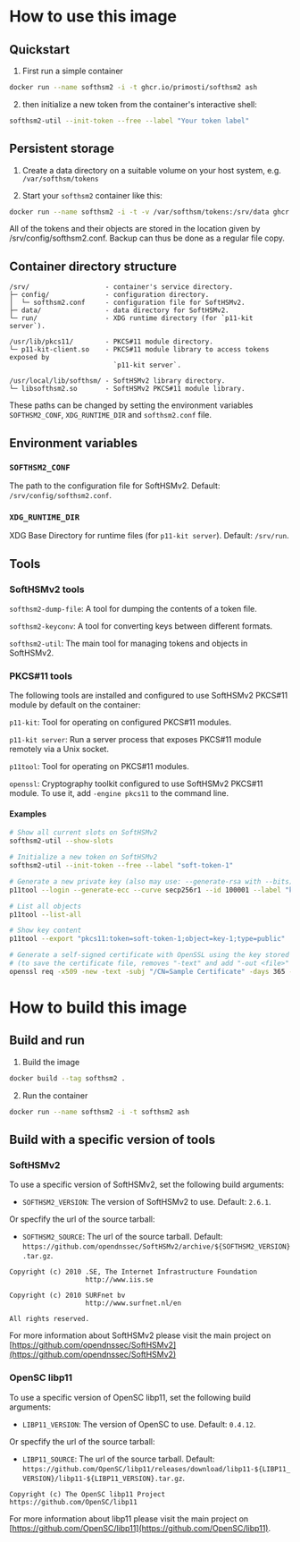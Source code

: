 # How to use this image

## Quickstart

1. First run a simple container

```sh
docker run --name softhsm2 -i -t ghcr.io/primosti/softhsm2 ash
```

2. then initialize a new token from the container's interactive shell:

```sh
softhsm2-util --init-token --free --label "Your token label"
```

## Persistent storage

1. Create a data directory on a suitable volume on your host system, e.g. `/var/softhsm/tokens`

2. Start your `softhsm2` container like this:

```sh
docker run --name softhsm2 -i -t -v /var/softhsm/tokens:/srv/data ghcr.io/primosti/softhsm2 ash
```

All of the tokens and their objects are stored in the location given by /srv/config/softhsm2.conf.
Backup can thus be done as a regular file copy.

## Container directory structure

```text
/srv/                   - container's service directory.
├─ config/              - configuration directory.
│  └─ softhsm2.conf     - configuration file for SoftHSMv2.
├─ data/                - data directory for SoftHSMv2.
└─ run/                 - XDG runtime directory (for `p11-kit server`).

/usr/lib/pkcs11/        - PKCS#11 module directory.
└─ p11-kit-client.so    - PKCS#11 module library to access tokens exposed by
                          `p11-kit server`.

/usr/local/lib/softhsm/ - SoftHSMv2 library directory.
└─ libsofthsm2.so       - SoftHSMv2 PKCS#11 module library.
```

These paths can be changed by setting the environment variables `SOFTHSM2_CONF`, `XDG_RUNTIME_DIR` and `softhsm2.conf`
file.

## Environment variables

### `SOFTHSM2_CONF`

The path to the configuration file for SoftHSMv2. Default: `/srv/config/softhsm2.conf`.

### `XDG_RUNTIME_DIR`

XDG Base Directory for runtime files (for `p11-kit server`). Default: `/srv/run`.

## Tools

### SoftHSMv2 tools

`softhsm2-dump-file`: A tool for dumping the contents of a token file.

`softhsm2-keyconv`: A tool for converting keys between different formats.

`softhsm2-util`: The main tool for managing tokens and objects in SoftHSMv2.

### PKCS#11 tools

The following tools are installed and configured to use SoftHSMv2 PKCS#11 module by default on the container:

`p11-kit`: Tool for operating on configured PKCS#11 modules.

`p11-kit server`: Run a server process that exposes PKCS#11 module remotely via a Unix socket.

`p11tool`: Tool for operating on PKCS#11 modules.

`openssl`: Cryptography toolkit configured to use SoftHSMv2 PKCS#11 module. To use it, add `-engine pkcs11` to the command line.

#### Examples

```sh
# Show all current slots on SoftHSMv2
softhsm2-util --show-slots

# Initialize a new token on SoftHSMv2
softhsm2-util --init-token --free --label "soft-token-1"

# Generate a new private key (also may use: --generate-rsa with --bits)
p11tool --login --generate-ecc --curve secp256r1 --id 100001 --label "key-1" "pkcs11:token=soft-token-1"

# List all objects
p11tool --list-all

# Show key content
p11tool --export "pkcs11:token=soft-token-1;object=key-1;type=public" | openssl ec -pubin -in /dev/stdin -text

# Generate a self-signed certificate with OpenSSL using the key stored in SoftHSMv2
# (to save the certificate file, removes "-text" and add "-out <file>" angument)
openssl req -x509 -new -text -subj "/CN=Sample Certificate" -days 365 -engine pkcs11 -keyform engine -key 100001
```

# How to build this image

## Build and run

1. Build the image

```sh
docker build --tag softhsm2 .
```

2. Run the container

```sh
docker run --name softhsm2 -i -t softhsm2 ash
```

## Build with a specific version of tools

### SoftHSMv2

To use a specific version of SoftHSMv2, set the following build arguments:

- `SOFTHSM2_VERSION`: The version of SoftHSMv2 to use. Default: `2.6.1`.

Or specfify the url of the source tarball:

- `SOFTHSM2_SOURCE`: The url of the source tarball. Default: `https://github.com/opendnssec/SoftHSMv2/archive/${SOFTHSM2_VERSION}.tar.gz`.

```text
Copyright (c) 2010 .SE, The Internet Infrastructure Foundation
                   http://www.iis.se

Copyright (c) 2010 SURFnet bv
                   http://www.surfnet.nl/en

All rights reserved.
```

For more information about SoftHSMv2 please visit the main project on [https://github.com/opendnssec/SoftHSMv2](https://github.com/opendnssec/SoftHSMv2)

### OpenSC libp11

To use a specific version of OpenSC libp11, set the following build arguments:

- `LIBP11_VERSION`: The version of OpenSC to use. Default: `0.4.12`.

Or specfify the url of the source tarball:

- `LIBP11_SOURCE`: The url of the source tarball. Default: `https://github.com/OpenSC/libp11/releases/download/libp11-${LIBP11_VERSION}/libp11-${LIBP11_VERSION}.tar.gz`.

```text
Copyright (c) The OpenSC libp11 Project https://github.com/OpenSC/libp11
```

For more information about libp11 please visit the main project on
[https://github.com/OpenSC/libp11](https://github.com/OpenSC/libp11).

